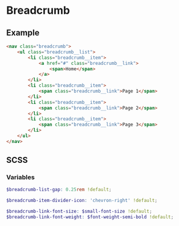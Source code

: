 <script setup>
import Breadcrumb from '@/components/Breadcrumb.vue';
</script>

# Breadcrumb

## Example

<Breadcrumb :numberOfItems="4" />
 
```html
<nav class="breadcrumb">
    <ul class="breadcrumb__list">
        <li class="breadcrumb__item">
            <a href="#" class="breadcrumb__link">
                <span>Home</span>
            </a>
        </li>
        <li class="breadcrumb__item">
            <span class="breadcrumb__link">Page 1</span>
        </li>
        <li class="breadcrumb__item">
            <span class="breadcrumb__link">Page 2</span>
        </li>
        <li class="breadcrumb__item">
            <span class="breadcrumb__link">Page 3</span>
        </li>
    </ul>
</nav>
```

## SCSS

### Variables

```scss
$breadcrumb-list-gap: 0.25rem !default;

$breadcrumb-item-divider-icon: 'chevron-right' !default;

$breadcrumb-link-font-size: $small-font-size !default;
$breadcrumb-link-font-weight: $font-weight-semi-bold !default;
```

